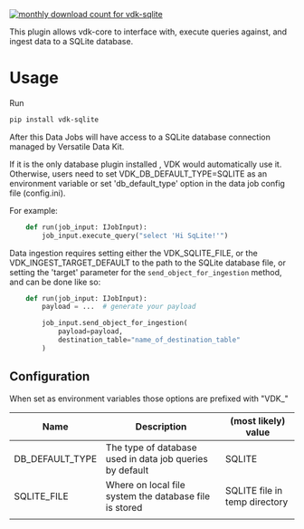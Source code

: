 <a href="https://pypistats.org/packages/vdk-sqlite" alt="Monthly Downloads">
        <img src="https://img.shields.io/pypi/dm/vdk-sqlite.svg" alt="monthly download count for vdk-sqlite"></a>

This plugin allows vdk-core to interface with, execute queries against, and ingest data to a SQLite database.

# Usage

Run
```bash
pip install vdk-sqlite
```

After this Data Jobs will have access to a SQLite database connection managed by Versatile Data Kit.

If it is the only database plugin installed , VDK would automatically use it.
Otherwise, users need to set VDK_DB_DEFAULT_TYPE=SQLITE as an environment variable or set 'db_default_type' option in the data job config file (config.ini).

For example:

```python
    def run(job_input: IJobInput):
        job_input.execute_query("select 'Hi SqLite!'")
```

Data ingestion requires setting either the VDK_SQLITE_FILE,
or the VDK_INGEST_TARGET_DEFAULT to the path to the SQLite database file,
or setting the 'target' parameter for the `send_object_for_ingestion` method, and can be done like so:
```python
    def run(job_input: IJobInput):
        payload = ...  # generate your payload

        job_input.send_object_for_ingestion(
            payload=payload,
            destination_table="name_of_destination_table"
        )
```

## Configuration

When set as environment variables those options are prefixed with "VDK_"

| Name | Description | (most likely) value |
|---|---|---|
| DB_DEFAULT_TYPE | The type of database used in data job queries by default | SQLITE |
| SQLITE_FILE | Where on local file system the database file is stored  | SQLITE file in temp directory |
|  |  |  |

